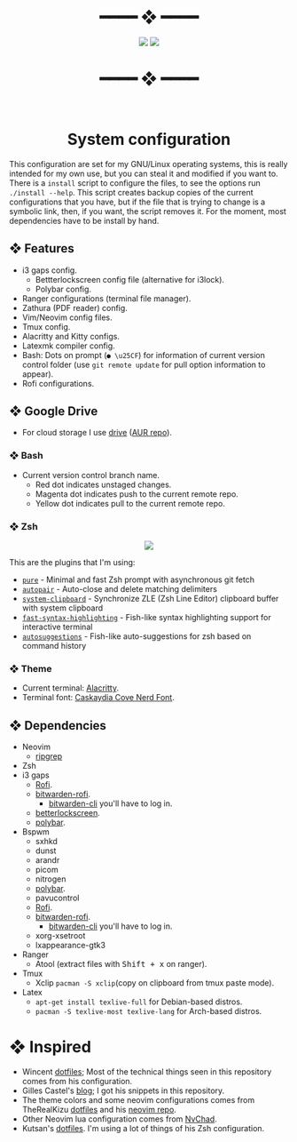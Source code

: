 <div align="center">
  <h1>━━━━  ❖  ━━━━</h1>
  <img src="https://raw.githubusercontent.com/fredo0522/dotfiles/media/bspwm-rice.png" />
  <img src="https://raw.githubusercontent.com/fredo0522/dotfiles/media/nvim-screenshot.png" />
  <h1>━━━━  ❖  ━━━━</h1>
  <br />
  <h1>System configuration</h1>
</div>

This configuration are set for my GNU/Linux operating systems, this is really intended for my own use,
but you can steal it and modified if you want to. There is a `install` script to configure
the files, to see the options run `./install --help`. This script creates backup copies of the current
configurations that you have, but if the file that is trying to change is a symbolic link, then, if
you want, the script removes it. For the moment, most dependencies have to be install by hand.

## ❖ Features
* i3 gaps config.
  * Bettterlockscreen config file (alternative for i3lock).
  * Polybar config.
* Ranger configurations (terminal file manager).
* Zathura (PDF reader) config.
* Vim/Neovim config files.
* Tmux config.
* Alacritty and Kitty configs.
* Latexmk compiler config.
* Bash: Dots on prompt (`● \u25CF`) for information of current version control folder (use `git remote update` for pull option information to appear).
* Rofi configurations.

## ❖ Google Drive
* For cloud storage I use [drive](https://github.com/odeke-em/drive) ([AUR repo](https://aur.archlinux.org/packages/drive-bin)).

### ❖ Bash
* Current version control branch name.
  * Red dot indicates unstaged changes.
  * Magenta dot indicates push to the current remote repo.
  * Yellow dot indicates pull to the current remote repo.

### ❖ Zsh
<div align="center">
  <img src="https://github.com/fredo0522/dotfiles/blob/media/zsh-prompt.png"/>
</div>

This are the plugins that I'm using:
- [`pure`](https://github.com/kutsan/pure) - Minimal and fast Zsh prompt with asynchronous git fetch
- [`autopair`](https://github.com/hlissner/zsh-autopair) - Auto-close and delete matching delimiters
- [`system-clipboard`](https://github.com/kutsan/zsh-system-clipboard) - Synchronize ZLE (Zsh Line Editor) clipboard buffer with system clipboard
- [`fast-syntax-highlighting`](https://github.com/kutsan/fast-syntax-highlighting) - Fish-like syntax highlighting support for interactive terminal
- [`autosuggestions`](https://github.com/zsh-users/zsh-autosuggestions) - Fish-like auto-suggestions for zsh based on command history

### ❖ Theme
* Current terminal: [Alacritty](https://github.com/alacritty/alacritty).
* Terminal font: [Caskaydia Cove Nerd Font](https://github.com/ryanoasis/nerd-fonts/tree/master/patched-fonts/CascadiaCode).

## ❖ Dependencies
* Neovim
  * [ripgrep](https://github.com/BurntSushi/ripgrep)
* Zsh
* i3 gaps
  * [Rofi](https://github.com/davatorium/rofi).
  * [bitwarden-rofi](https://github.com/mattydebie/bitwarden-rofi).
    * [bitwarden-cli](https://github.com/bitwarden/cli) you'll have to log in.
  * [betterlockscreen](https://github.com/pavanjadhaw/betterlockscreen).
  * [polybar](https://github.com/polybar/polybar).
* Bspwm
  * sxhkd
  * dunst
  * arandr
  * picom
  * nitrogen
  * [polybar](https://github.com/polybar/polybar).
  * pavucontrol
  * [Rofi](https://github.com/davatorium/rofi).
  * [bitwarden-rofi](https://github.com/mattydebie/bitwarden-rofi).
    * [bitwarden-cli](https://github.com/bitwarden/cli) you'll have to log in.
  * xorg-xsetroot
  * lxappearance-gtk3
* Ranger
  * Atool (extract files with <kbd>Shift + x</kbd> on ranger).
* Tmux
  * Xclip `pacman -S xclip`(copy on clipboard from tmux paste mode).
* Latex
  * `apt-get install texlive-full` for Debian-based distros.
  * `pacman -S texlive-most texlive-lang` for Arch-based distros.

# ❖ Inspired
* Wincent [dotfiles](https://github.com/wincent/wincent); Most of the technical things seen in this repository comes from his configuration.
* Gilles Castel's [blog](https://castel.dev/); I got his snippets in this repository.
* The theme colors and some neovim configurations comes from TheRealKizu [dotfiles](https://github.com/TheRealKizu/dotfiles) and his [neovim repo](https://github.com/TheRealKizu/neodots).
* Other Neovim lua configuration comes from [NvChad](https://github.com/NvChad/NvChad).
* Kutsan's [dotfiles](https://github.com/kutsan/dotfiles). I'm using a lot of things of his Zsh configuration.

